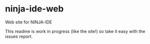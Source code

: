ninja-ide-web
=============

Web site for NINJA-IDE

This readme is work in progress (like the site!) so take it easy with the issues report.
